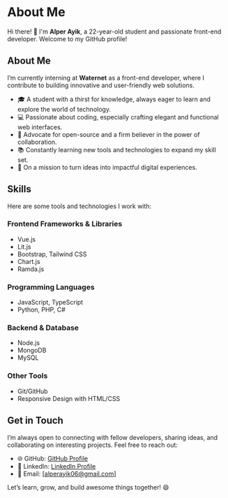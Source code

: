 # About Me

Hi there! 👋 I'm **Alper Ayik**, a 22-year-old student and passionate front-end developer. Welcome to my GitHub profile!

## About Me
I’m currently interning at **Waternet** as a front-end developer, where I contribute to building innovative and user-friendly web solutions. 

- 🎓 A student with a thirst for knowledge, always eager to learn and explore the world of technology.
- 💻 Passionate about coding, especially crafting elegant and functional web interfaces.
- 🌟 Advocate for open-source and a firm believer in the power of collaboration.
- 📚 Constantly learning new tools and technologies to expand my skill set.
- 🚀 On a mission to turn ideas into impactful digital experiences.

## Skills

Here are some tools and technologies I work with:

### **Frontend Frameworks & Libraries**
- Vue.js
- Lit.js
- Bootstrap, Tailwind CSS
- Chart.js
- Ramda.js

### **Programming Languages**
- JavaScript, TypeScript
- Python, PHP, C#

### **Backend & Database**
- Node.js
- MongoDB
- MySQL

### **Other Tools**
- Git/GitHub
- Responsive Design with HTML/CSS

## Get in Touch

I’m always open to connecting with fellow developers, sharing ideas, and collaborating on interesting projects. Feel free to reach out:

- 🌐 GitHub: [GitHub Profile](https://github.com/AlperAyik)
- 💼 LinkedIn: [LinkedIn Profile](https://www.linkedin.com/in/alper-ayik-5b8812209/)
- 📧 Email: [alperayik06@gmail.com]

Let’s learn, grow, and build awesome things together! 😄
